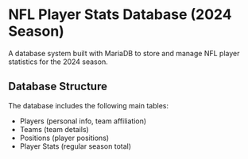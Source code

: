 # NFL Player Stats Database (2024 Season)

A database system built with MariaDB to store and manage NFL player statistics for the 2024 season.

## Database Structure

The database includes the following main tables:
- Players (personal info, team affiliation)
- Teams (team details) 
- Positions (player positions)
- Player Stats (regular season total)

